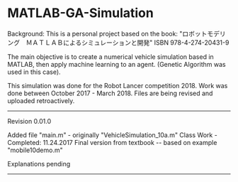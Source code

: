 # MATLAB-GA-Simulation

Background:
This is a personal project based on the book:
	"ロボットモデリング　ＭＡＴＬＡＢによるシミュレーションと開発"
	ISBN 978-4-274-20431-9
	
The main objective is to create a numerical vehicle simulation based in MATLAB, 
then apply machine learning to an agent. (Genetic Algorithm was used in this case).

This simulation was done for the Robot Lancer competition 2018.
Work was done between October 2017 - March 2018.
Files are being revised and uploaded retroactively.

------------------------------------------------------------------------------------

Revision 0.01.0

Added file "main.m" - originally "VehicleSimulation_10a.m"
	Class Work - Completed: 11.24.2017
	Final version from textbook -- based on example "mobile10demo.m"

Explanations pending

------------------------------------------------------------------------------------

